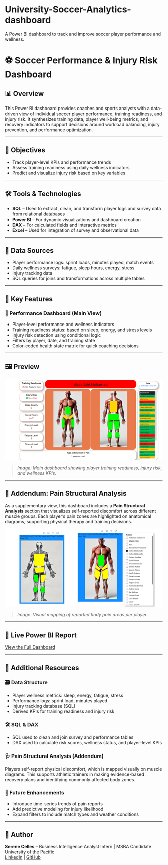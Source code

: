 # University-Soccer-Analytics-dashboard
A Power BI dashboard to track and improve soccer player performance and wellness. 

# ⚽ Soccer Performance & Injury Risk Dashboard

## 📊 Overview
This Power BI dashboard provides coaches and sports analysts with a data-driven view of individual soccer player performance, training readiness, and injury risk. It synthesizes training data, player well-being metrics, and recovery indicators to support decisions around workload balancing, injury prevention, and performance optimization.

---

## 🎯 Objectives
- Track player-level KPIs and performance trends
- Assess training readiness using daily wellness indicators
- Predict and visualize injury risk based on key variables

---

## 🛠️ Tools & Technologies
- **SQL** – Used to extract, clean, and transform player logs and survey data from relational databases
- **Power BI** – For dynamic visualizations and dashboard creation
- **DAX** – For calculated fields and interactive metrics
- **Excel** – Used for integration of survey and observational data

---

## 📂 Data Sources
- Player performance logs: sprint loads, minutes played, match events
- Daily wellness surveys: fatigue, sleep hours, energy, stress
- Injury tracking data
- SQL queries for joins and transformations across multiple tables

---

## 🧩 Key Features

### 🔹 Performance Dashboard (Main View)
- Player-level performance and wellness indicators
- Training readiness status: based on sleep, energy, and stress levels
- Injury risk detection using conditional logic
- Filters by player, date, and training state
- Color-coded health state matrix for quick coaching decisions

---

## 🖼️ Preview
![Dashboard Screenshot](https://github.com/scharles7/university-soccer-analytics-dashboard/blob/main/Dashboard-preview.png.png)

> *Image: Main dashboard showing player training readiness, injury risk, and wellness KPIs.*

---

## 📄 Addendum: Pain Structural Analysis

As a supplementary view, this dashboard includes a **Pain Structural Analysis** section that visualizes self-reported discomfort across different muscle groups. Each player’s pain zones are highlighted on anatomical diagrams, supporting physical therapy and training decisions.

![Pain Structural Analysis](https://github.com/scharles7/university-soccer-analytics-dashboard/blob/main/Pain_Structural_Analysis_Preview_png.png)

> *Image: Visual mapping of reported body pain areas per player.*

---


## 🔗 Live Power BI Report
[View the Full Dashboard](https://app.powerbi.com/groups/me/reports/2b4c3b7b-33a0-40a2-8671-5628195e625a/af211164dc061acd5545?experience=power-bi)

---

## 📘 Additional Resources

### 🗃️ Data Structure
- Player wellness metrics: sleep, energy, fatigue, stress
- Performance logs: sprint load, minutes played
- Injury tracking database (SQL)
- Derived KPIs for training readiness and injury risk

### 🛠️ SQL & DAX
- SQL used to clean and join survey and performance tables
- DAX used to calculate risk scores, wellness status, and player-level KPIs

### 🩺 Pain Structural Analysis (Addendum)
Players self-report physical discomfort, which is mapped visually on muscle diagrams. This supports athletic trainers in making evidence-based recovery plans and identifying commonly affected body zones.

### 🔄 Future Enhancements
- Introduce time-series trends of pain reports
- Add predictive modeling for injury likelihood
- Expand filters to include match types and weather conditions

---

## 👤 Author
**Serene Celles** – Business Intelligence Analyst Intern | MSBA Candidate  
University of the Pacific  
[LinkedIn](https://www.linkedin.com/in/serenecelles) | [GitHub](https://github.com/schales7)



